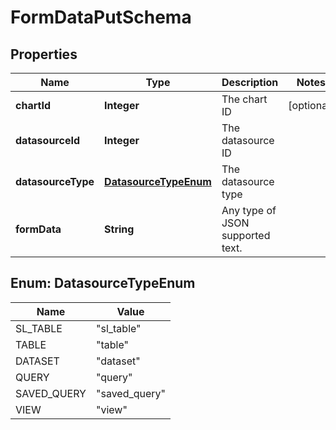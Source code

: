 # FormDataPutSchema

## Properties
Name | Type | Description | Notes
------------ | ------------- | ------------- | -------------
**chartId** | **Integer** | The chart ID |  [optional]
**datasourceId** | **Integer** | The datasource ID | 
**datasourceType** | [**DatasourceTypeEnum**](#DatasourceTypeEnum) | The datasource type | 
**formData** | **String** | Any type of JSON supported text. | 

<a name="DatasourceTypeEnum"></a>
## Enum: DatasourceTypeEnum
Name | Value
---- | -----
SL_TABLE | &quot;sl_table&quot;
TABLE | &quot;table&quot;
DATASET | &quot;dataset&quot;
QUERY | &quot;query&quot;
SAVED_QUERY | &quot;saved_query&quot;
VIEW | &quot;view&quot;
